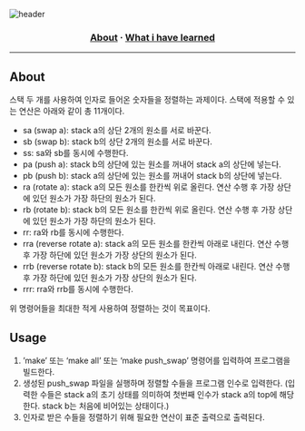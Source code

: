 ![header](https://capsule-render.vercel.app/api?type=transparent&fontColor=703ee5&height=120&section=header&text=push_swap&fontSize=70)

<h3 align="center">
	<a href="#about">About</a>
	<span> · </span>
	<a href="#what-i-have-learned">What i have learned</a>
</h3>

---

## About

스택 두 개를 사용하여 인자로 들어온 숫자들을 정렬하는 과제이다. 스택에 적용할 수 있는 연산은 아래와 같이 총 11개이다.

- sa (swap a): stack a의 상단 2개의 원소를 서로 바꾼다.
- sb (swap b): stack b의 상단 2개의 원소를 서로 바꾼다.
- ss: sa와 sb를 동시에 수행한다.
- pa (push a): stack b의 상단에 있는 원소를 꺼내어 stack a의 상단에 넣는다.
- pb (push b): stack a의 상단에 있는 원소를 꺼내어 stack b의 상단에 넣는다.
- ra (rotate a): stack a의 모든 원소를 한칸씩 위로 올린다. 연산 수행 후 가장 상단에 있던 원소가 가장 하단의 원소가 된다.
- rb (rotate b): stack b의 모든 원소를 한칸씩 위로 올린다. 연산 수행 후 가장 상단에 있던 원소가 가장 하단의 원소가 된다.
- rr: ra와 rb를 동시에 수행한다.
- rra (reverse rotate a): stack a의 모든 원소를 한칸씩 아래로 내린다. 연산 수행 후 가장 하단에 있던 원소가 가장 상단의 원소가 된다.
- rrb (reverse rotate b): stack b의 모든 원소를 한칸씩 아래로 내린다. 연산 수행 후 가장 하단에 있던 원소가 가장 상단의 원소가 된다.
- rrr: rra와 rrb를 동시에 수행한다.

위 명령어들을 최대한 적게 사용하여 정렬하는 것이 목표이다.

## Usage

1. ’make’ 또는 ‘make all’ 또는 ‘make push_swap’ 명령어를 입력하여 프로그램을 빌드한다.
2. 생성된 push_swap 파일을 실행하며 정렬할 수들을 프로그램 인수로 입력한다.
(입력한 수들은 stack a의 초기 상태를 의미하여 첫번째 인수가 stack a의 top에 해당한다. stack b는 처음에 비어있는 상태이다.)
3. 인자로 받은 수들을 정렬하기 위해 필요한 연산이 표준 출력으로 출력된다.
